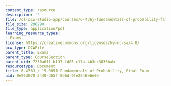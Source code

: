 ```yaml
---
content_type: resource
description: ''
file: /ol-ocw-studio-app/courses/6-436j-fundamentals-of-probability-fall-2018/9e99d0703449d65f8e6d9fe2648e6e0e_MIT6_436JF18_final.pdf
file_size: 296290
file_type: application/pdf
learning_resource_types:
- Exams
license: https://creativecommons.org/licenses/by-nc-sa/4.0/
ocw_type: OCWFile
parent_title: Exams
parent_type: CourseSection
parent_uid: 7230a611-b137-fd85-c17a-4b3ec3036bab
resourcetype: Document
title: 6.436J / 15.085J Fundamentals of Probability, Final Exam
uid: 9e99d070-3449-d65f-8e6d-9fe2648e6e0e
---
```

